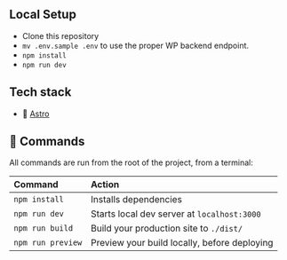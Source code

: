 ## Local Setup

- Clone this repository
- `mv .env.sample .env` to use the proper WP backend endpoint.
- `npm install`
- `npm run dev`

## Tech stack

- 🚀 [Astro](https://astro.build/)

## 🧞 Commands

All commands are run from the root of the project, from a terminal:

| Command           | Action                                       |
| :---------------- | :------------------------------------------- |
| `npm install`     | Installs dependencies                        |
| `npm run dev`     | Starts local dev server at `localhost:3000`  |
| `npm run build`   | Build your production site to `./dist/`      |
| `npm run preview` | Preview your build locally, before deploying |
